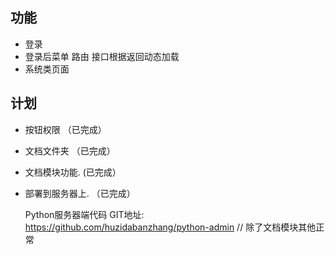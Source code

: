 ## 功能

* 登录
* 登录后菜单 路由 接口根据返回动态加载
* 系统类页面

## 计划
* 按钮权限 （已完成）
* 文档文件夹 （已完成）
* 文档模块功能. (已完成）
* 部署到服务器上. （已完成）

  Python服务器端代码 GIT地址: https://github.com/huzidabanzhang/python-admin // 除了文档模块其他正常
  
